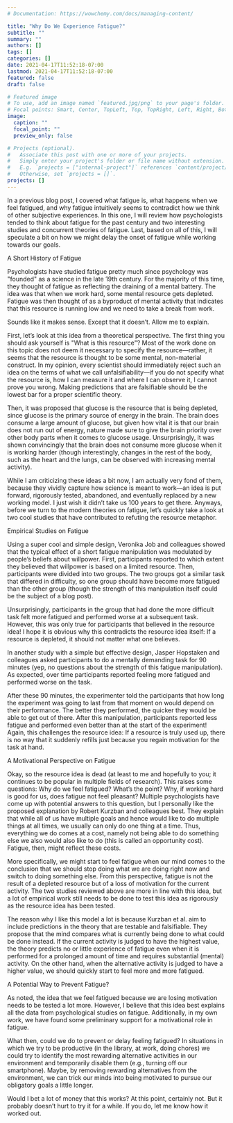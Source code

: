 ```yaml
---
# Documentation: https://wowchemy.com/docs/managing-content/

title: "Why Do We Experience Fatigue?"
subtitle: ""
summary: ""
authors: []
tags: []
categories: []
date: 2021-04-17T11:52:18-07:00
lastmod: 2021-04-17T11:52:18-07:00
featured: false
draft: false

# Featured image
# To use, add an image named `featured.jpg/png` to your page's folder.
# Focal points: Smart, Center, TopLeft, Top, TopRight, Left, Right, BottomLeft, Bottom, BottomRight.
image:
  caption: ""
  focal_point: ""
  preview_only: false

# Projects (optional).
#   Associate this post with one or more of your projects.
#   Simply enter your project's folder or file name without extension.
#   E.g. `projects = ["internal-project"]` references `content/project/deep-learning/index.md`.
#   Otherwise, set `projects = []`.
projects: []
---
```


In a previous blog post, I covered what fatigue is, what happens when we feel fatigued, and why fatigue intuitively seems to contradict how we think of other subjective experiences. In this one, I will review how psychologists tended to think about fatigue for the past century and two interesting studies and concurrent theories of fatigue. Last, based on all of this, I will speculate a bit on how we might delay the onset of fatigue while working towards our goals.

A Short History of Fatigue

Psychologists have studied fatigue pretty much since psychology was "founded" as a science in the late 19th century. For the majority of this time, they thought of fatigue as reflecting the draining of a mental battery. The idea was that when we work hard, some mental resource gets depleted. Fatigue was then thought of as a byproduct of mental activity that indicates that this resource is running low and we need to take a break from work. 

Sounds like it makes sense. Except that it doesn’t. Allow me to explain. 

First, let’s look at this idea from a theoretical perspective. The first thing you should ask yourself is "What is this resource"? Most of the work done on this topic does not deem it necessary to specify the resource—rather, it seems that the resource is thought to be some mental, non-material construct. In my opinion, every scientist should immediately reject such an idea on the terms of what we call unfalsifiability—if you do not specify what the resource is, how I can measure it and where I can observe it, I cannot prove you wrong. Making predictions that are falsifiable should be the lowest bar for a proper scientific theory. 

Then, it was proposed that glucose is the resource that is being depleted, since glucose is the primary source of energy in the brain. The brain does consume a large amount of glucose, but given how vital it is that our brain does not run out of energy, nature made sure to give the brain priority over other body parts when it comes to glucose usage. Unsurprisingly, it was shown convincingly that the brain does not consume more glucose when it is working harder (though interestingly, changes in the rest of the body, such as the heart and the lungs, can be observed with increasing mental activity). 

While I am criticizing these ideas a bit now, I am actually very fond of them, because they vividly capture how science is meant to work—an idea is put forward, rigorously tested, abandoned, and eventually replaced by a new working model. I just wish it didn’t take us 100 years to get there. Anyways, before we turn to the modern theories on fatigue, let’s quickly take a look at two cool studies that have contributed to refuting the resource metaphor. 

Empirical Studies on Fatigue

Using a super cool and simple design, Veronika Job and colleagues showed that the typical effect of a short fatigue manipulation was modulated by people’s beliefs about willpower. First, participants reported to which extent they believed that willpower is based on a limited resource. Then, participants were divided into two groups. The two groups got a similar task that differed in difficulty, so one group should have become more fatigued than the other group (though the strength of this manipulation itself could be the subject of a blog post). 

Unsurprisingly, participants in the group that had done the more difficult task felt more fatigued and performed worse at a subsequent task. However, this was only true for participants that believed in the resource idea! I hope it is obvious why this contradicts the resource idea itself: If a resource is depleted, it should not matter what one believes.

In another study with a simple but effective design, Jasper Hopstaken and colleagues asked participants to do a mentally demanding task for 90 minutes (yep, no questions about the strength of this fatigue manipulation). As expected, over time participants reported feeling more fatigued and performed worse on the task.

After these 90 minutes, the experimenter told the participants that how long the experiment was going to last from that moment on would depend on their performance. The better they performed, the quicker they would be able to get out of there. After this manipulation, participants reported less fatigue and performed even better than at the start of the experiment! Again, this challenges the resource idea: If a resource is truly used up, there is no way that it suddenly refills just because you regain motivation for the task at hand.

A Motivational Perspective on Fatigue

Okay, so the resource idea is dead (at least to me and hopefully to you; it continues to be popular in multiple fields of research). This raises some questions: Why do we feel fatigued? What’s the point? Why, if working hard is good for us, does fatigue not feel pleasant? Multiple psychologists have come up with potential answers to this question, but I personally like the proposed explanation by Robert Kurzban and colleagues best. They explain that while all of us have multiple goals and hence would like to do multiple things at all times, we usually can only do one thing at a time. Thus, everything we do comes at a cost, namely not being able to do something else we also would also like to do (this is called an opportunity cost). Fatigue, then, might reflect these costs. 

More specifically, we might start to feel fatigue when our mind comes to the conclusion that we should stop doing what we are doing right now and switch to doing something else. From this perspective, fatigue is not the result of a depleted resource but of a loss of motivation for the current activity. The two studies reviewed above are more in line with this idea, but a lot of empirical work still needs to be done to test this idea as rigorously as the resource idea has been tested. 

The reason why I like this model a lot is because Kurzban et al. aim to include predictions in the theory that are testable and falsifiable. They propose that the mind compares what is currently being done to what could be done instead. If the current activity is judged to have the highest value, the theory predicts no or little experience of fatigue even when it is performed for a prolonged amount of time and requires substantial (mental) activity. On the other hand, when the alternative activity is judged to have a higher value, we should quickly start to feel more and more fatigued. 

A Potential Way to Prevent Fatigue?

As noted, the idea that we feel fatigued because we are losing motivation needs to be tested a lot more. However, I believe that this idea best explains all the data from psychological studies on fatigue. Additionally, in my own work, we have found some preliminary support for a motivational role in fatigue. 

What then, could we do to prevent or delay feeling fatigued? In situations in which we try to be productive (in the library, at work, doing chores) we could try to identify the most rewarding alternative activities in our environment and temporarily disable them (e.g., turning off our smartphone). Maybe, by removing rewarding alternatives from the environment, we can trick our minds into being motivated to pursue our obligatory goals a little longer. 

Would I bet a lot of money that this works? At this point, certainly not. But it probably doesn’t hurt to try it for a while. If you do, let me know how it worked out. 